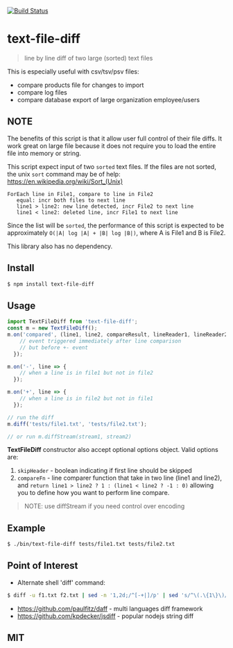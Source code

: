 [![Build Status](https://travis-ci.org/niiknow/text-file-diff.svg?branch=master)](https://travis-ci.org/niiknow/text-file-diff)
# text-file-diff
> line by line diff of two large (sorted) text files

This is especially useful with csv/tsv/psv files:
- compare products file for changes to import
- compare log files 
- compare database export of large organization employee/users 

## NOTE
The benefits of this script is that it allow user full control of their file diffs.  It work great on large file because it does not require you to load the entire file into memory or string.

This script expect input of two `sorted` text files.  If the files are not sorted, the unix `sort` command may be of help: https://en.wikipedia.org/wiki/Sort_(Unix)

```
ForEach line in File1, compare to line in File2 
   equal: incr both files to next line
   line1 > line2: new line detected, incr File2 to next line
   line1 < line2: deleted line, incr File1 to next line
```

Since the list will be `sorted`, the performance of this script is expected to be approximately `O(|A| log |A| + |B| log |B|)`, where A is File1 and B is File2.

This library also has no dependency.

## Install

```bash
$ npm install text-file-diff
```

## Usage
```js
import TextFileDiff from 'text-file-diff';
const m = new TextFileDiff();
m.on('compared', (line1, line2, compareResult, lineReader1, lineReader2) => {
    // event triggered immediately after line comparison
    // but before +- event
  });

m.on('-', line => {
    // when a line is in file1 but not in file2
  });

m.on('+', line => {
    // when a line is in file2 but not in file1
  });

// run the diff
m.diff('tests/file1.txt', 'tests/file2.txt');

// or run m.diffStream(stream1, stream2)
```

**TextFileDiff** constructor also accept optional options object.  Valid options are:
1. `skipHeader` - boolean indicating if first line should be skipped
2. `compareFn` - line comparer function that take in two line (line1 and line2), and `return line1 > line2 ? 1 : (line1 < line2 ? -1 : 0)` allowing you to define how you want to perform line compare.

> NOTE: use diffStream if you need control over encoding

## Example
```bash
$ ./bin/text-file-diff tests/file1.txt tests/file2.txt
```

## Point of Interest

* Alternate shell 'diff' command:
```bash
$ diff -u f1.txt f2.txt | sed -n '1,2d;/^[-+|]/p' | sed 's/^\(.\{1\}\)/\1|/'
```

* https://github.com/paulfitz/daff - multi languages diff framework
* https://github.com/kpdecker/jsdiff - popular nodejs string diff

## MIT
